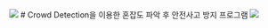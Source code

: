 


<img src="https://capsule-render.vercel.app/api?type=waving&color=BDBDC8&height=150&section=header" />
# Crowd Detection을 이용한 혼잡도 파악 후 안전사고 방지 프로그램
<img src="https://capsule-render.vercel.app/api?type=waving&color=BDBDC8&height=150&section=footer" />

